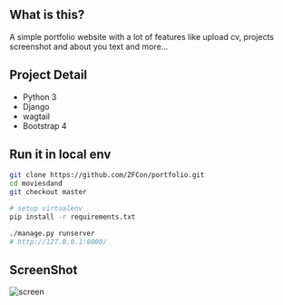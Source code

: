 ## What is this?
A simple portfolio website with a lot of features like upload cv, projects screenshot and about you text and more...

## Project Detail
* Python 3
* Django 
* wagtail
* Bootstrap 4

## Run it in local env

```bash
git clone https://github.com/ZFCon/portfolio.git
cd moviesdand
git checkout master

# setup virtualenv
pip install -r requirements.txt

./manage.py runserver
# http://127.0.0.1:8000/
```

## ScreenShot
![screen](https://user-images.githubusercontent.com/26200198/70475939-52a79e00-1ade-11ea-8d60-eaad4e231720.png)
